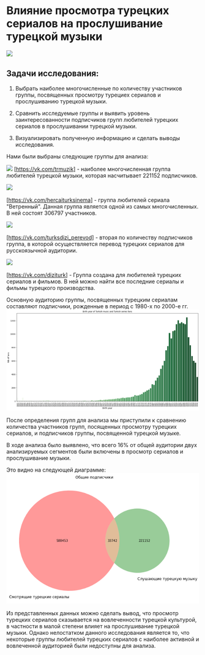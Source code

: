 # Влияние просмотра турецких сериалов на прослушивание турецкой музыки

![](https://tvmag.org/uploads/posts/2020-02/1581322513.2677.jpg)

## Задачи исследования:

1. Выбрать наиболее многочисленные по количеству участников группы, посвященных просмотру турециех сериалов и прослушиванию турецкой музыки.

2. Сравнить исследуемые группы и выявить уровень заинтересованности подписчиков групп любителей турецких сериалов в прослушивании турецкой музыки.

3. Визуализировать полученную информацию и сделать выводы исследования.

Нами были выбраны следующие группы для анализа:

![](https://tvmag.org/uploads/posts/2020-02/1581322513.2677.jpg)
[https://vk.com/trmuzik] - наиболее многочисленная группа любителей турецкой музыки, которая насчитывает 221152 подписчиков. 

![](https://sun9-51.userapi.com/NQAtUi9Rj6V9SdQva3FDTTFnOb0JWH6ln4NXsw/DCV3dF9W_uU.jpg)

[https://vk.com/hercaiturksinema] - группа любителей сериала "Ветренный". Данная группа является одной из самых многочисленных. В ней состоят 306797 участников.

![](https://sun5-3.userapi.com/c850608/v850608170/1b7d0f/j1OL52mFjHY.jpg)

[https://vk.com/turksdizi_perevod] - вторая по количеству подписчиков группа, в которой осуществляется перевод турецких сериалов для русскоязычной аудитории. 

![](https://sun9-73.userapi.com/OYKarYrCFT8gumXWvJUmi4-akjWReyJJQeUgjQ/ZfSJL5_ut_I.jpg)

[https://vk.com/diziturk] - Группа создана для любителей турецких сериалов и фильмов. В ней можно найти все последние сериалы и фильмы турецкого производства. 

Основную аудиторию группы, посвященных турецким сериалам составляют подписчики, рожденные в период с 1980-х по 2000-е гг. 
![](BD)


После определения групп для анализа мы приступили к сравнению количества участников групп, посященных просмотру турецких сериалов, и подписчиков группы, посвященной турецкой музыке. 

В ходе анализа было выявлено, что всего 16% от общей аудитории двух анализируемых сегментов были включены в просмотр сериалов и прослушивание музыки. 

Это видно на следующей диаграмме:
![](Fans)

Из представленных данных можно сделать вывод, что просмотр турецких сериалов сказывается на вовлеченности турецкой культурой, в частности в малой степени влияет на прослушивание турецкой музыки. 
Однако нелостатком данного исследования является то, что некоторые группы любителей турецких сериалов с наиболее активной и вовлеченной аудиторией были недоступны для анализа.
